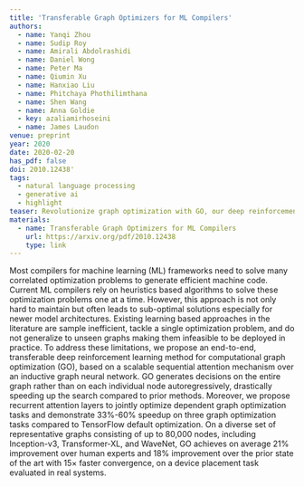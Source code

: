 ```yaml
---
title: 'Transferable Graph Optimizers for ML Compilers'
authors:
  - name: Yanqi Zhou
  - name: Sudip Roy
  - name: Amirali Abdolrashidi
  - name: Daniel Wong
  - name: Peter Ma
  - name: Qiumin Xu
  - name: Hanxiao Liu
  - name: Phitchaya Phothilimthana
  - name: Shen Wang
  - name: Anna Goldie
  - key: azaliamirhoseini
  - name: James Laudon
venue: preprint
year: 2020
date: 2020-02-20
has_pdf: false
doi: 2010.12438'
tags:
  - natural language processing
  - generative ai
  - highlight
teaser: Revolutionize graph optimization with GO, our deep reinforcement learning method that outperforms traditional heuristics. By optimizing entire graphs at once, GO delivers 33%-60% faster results and up to 21% better performance compared to previous methods, achieving 15× faster convergence on complex tasks.
materials:
  - name: Transferable Graph Optimizers for ML Compilers
    url: https://arxiv.org/pdf/2010.12438
    type: link
---
```

Most compilers for machine learning (ML) frameworks need to solve many correlated optimization problems to generate efficient machine code. Current ML compilers rely on heuristics based algorithms to solve these optimization problems one at a time. However, this approach is not only hard to maintain but often leads to sub-optimal solutions especially for newer model architectures. Existing learning based approaches in the literature are sample inefficient, tackle a single optimization problem, and do not generalize to unseen graphs making them infeasible to be deployed in practice. To address these limitations, we propose an end-to-end, transferable deep reinforcement learning method for computational graph optimization (GO), based on a scalable sequential attention mechanism over an inductive graph neural network. GO generates decisions on the entire graph rather than on each individual node autoregressively, drastically speeding up the search compared to prior methods. Moreover, we propose recurrent attention layers to jointly optimize dependent graph optimization tasks and demonstrate 33%-60% speedup on three graph optimization tasks compared to TensorFlow default optimization. On a diverse set of representative graphs consisting of up to 80,000 nodes, including Inception-v3, Transformer-XL, and WaveNet, GO achieves on average 21% improvement over human experts and 18% improvement over the prior state of the art with 15× faster convergence, on a device placement task evaluated in real systems.
